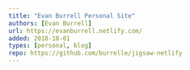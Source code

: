 ```yaml
---
title: "Evan Burrell Personal Site"
authors: [Evan Burrell]
url: https://evanburrell.netlify.com/
added: 2018-10-01
types: [personal, blog]
repo: https://github.com/burrelle/jigsaw-netlify
---
```

